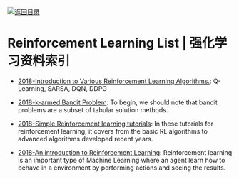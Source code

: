 [![返回目录](https://user-images.githubusercontent.com/5803001/38079637-ff0abcf0-3371-11e8-9b76-ad651620afc7.jpg)](https://github.com/wx-chevalier/Awesome-Lists)

# Reinforcement Learning List | 强化学习资料索引

- [2018-Introduction to Various Reinforcement Learning Algorithms.](https://parg.co/UVN): Q-Learning, SARSA, DQN, DDPG

- [2018-k-armed Bandit Problem](https://oneraynyday.github.io/ml/2018/05/03/Reinforcement-Learning-Bandit/): To begin, we should note that bandit problems are a subset of tabular solution methods.

- [2018-Simple Reinforcement learning tutorials](https://github.com/MorvanZhou/Reinforcement-learning-with-tensorflow): In these tutorials for reinforcement learning, it covers from the basic RL algorithms to advanced algorithms developed recent years.

* [2018-An introduction to Reinforcement Learning](https://medium.freecodecamp.org/an-introduction-to-reinforcement-learning-4339519de419): Reinforcement learning is an important type of Machine Learning where an agent learn how to behave in a environment by performing actions and seeing the results.
